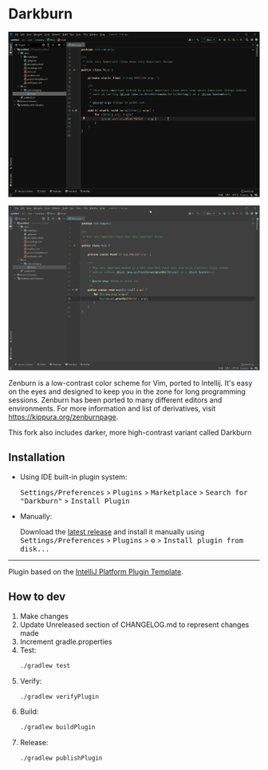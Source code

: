 # Darkburn

![screenshot](example-dark.png)

![screenshot](example.png)

<!-- Plugin description -->
Zenburn is a low-contrast color scheme for Vim, ported to Intellij.
It's easy on the eyes and designed to keep you in the zone for long
programming sessions.  Zenburn has been ported to many different editors
and environments.  For more information and list of derivatives, visit
https://kippura.org/zenburnpage.

This fork also includes darker, more high-contrast variant called Darkburn
<!-- Plugin description end -->

## Installation

- Using IDE built-in plugin system:

  <kbd>Settings/Preferences</kbd> > <kbd>Plugins</kbd> > <kbd>Marketplace</kbd> > <kbd>Search for "Darkburn"</kbd> >
  <kbd>Install Plugin</kbd>

- Manually:

  Download the [latest release](https://github.com/eig114/zenburn/releases/latest) and install it manually using
  <kbd>Settings/Preferences</kbd> > <kbd>Plugins</kbd> > <kbd>⚙️</kbd> > <kbd>Install plugin from disk...</kbd>

---
Plugin based on the [IntelliJ Platform Plugin Template][template].

[template]: https://github.com/JetBrains/intellij-platform-plugin-template

## How to dev
1. Make changes
2. Update Unreleased section of CHANGELOG.md to represent changes made
3. Increment gradle.properties
4. Test:
   ```sh
   ./gradlew test
   ```
5. Verify:
   ```sh
   ./gradlew verifyPlugin
   ```
6. Build:
   ```sh
   ./gradlew buildPlugin
   ```
7. Release:
   ```sh
   ./gradlew publishPlugin
   ```
